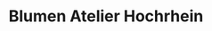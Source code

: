---
title: "Blumen Atelier Hochrhein"
url: /hohentengen-am-hochrhein/blumen-atelier-hochrhein/
shop: Blumen
---